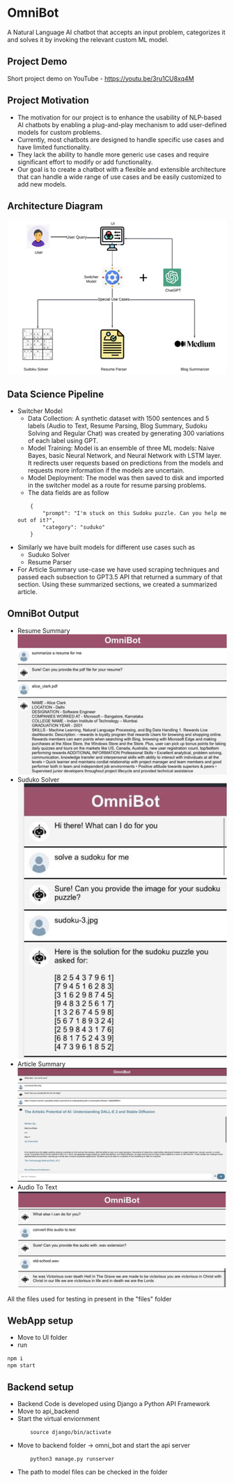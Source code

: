 # OmniBot
A Natural Language AI chatbot that accepts an input problem, categorizes it and solves it by invoking the relevant custom ML model. 

## Project Demo
Short project demo on YouTube - https://youtu.be/3ru1CU8xq4M

## Project Motivation
- The motivation for our project is to enhance the usability of NLP-based AI chatbots by enabling a plug-and-play mechanism to add user-defined models for custom problems. 
- Currently, most chatbots are designed to handle specific use cases and have limited functionality.
- They lack the ability to handle more generic use cases and require significant effort to modify or add functionality.
- Our goal is to create a chatbot with a flexible and extensible architecture that can handle a wide range of use cases and be easily customized to add new models.

## Architecture Diagram
![Architecture Diagram](/images/FinalProjectDiagram.png?raw=true "Architecture Diagram")

## Data Science Pipeline
- Switcher Model
    - Data Collection: A synthetic dataset with 1500 sentences and 5 labels (Audio to Text, Resume Parsing, Blog Summary, Sudoku Solving and Regular Chat) was created by generating 300 variations of each label using GPT.
    - Model Training: Model is an ensemble of three ML models: Naive Bayes, basic Neural Network, and Neural Network with LSTM layer. It redirects user requests based on predictions from the models and requests more information if the models are uncertain.
    - Model Deployment: The model was then saved to disk and imported in the switcher model as a route for resume parsing problems.
    - The data fields are as follow
    ```
        {
            "prompt": "I'm stuck on this Sudoku puzzle. Can you help me out of it?",
            "category": "suduko"
        }
    ```
- Similarly we have built models for different use cases such as 
    - Suduko Solver
    - Resume Parser
- For Article Summary use-case we have used scraping techniques and passed each subsection to GPT3.5 API that returned a summary of that section. Using these summarized sections, we created a summarized article.

## OmniBot Output
- Resume Summary
![Resume Summary](/images/ResumeSummary.png?raw=true "Resume Summary")
- Suduko Solver
![Sudoku Solver](/images/SudokuSolver.png?raw=true "Sudoku Solver")
- Article Summary
![Article Summary](/images/ArticleSummary.png?raw=true "Article Summary")
- Audio To Text
![Audio To Text](/images/AudioToText.png?raw=true "Audio To Text")

All the files used for testing in present in the "files" folder

## WebApp setup
- Move to UI folder
- run 
```
npm i
npm start
```

## Backend setup
- Backend Code is developed using Django a Python API Framework 
- Move to api_backend
- Start the virtual enviornment
    ```
        source django/bin/activate 
    ```
- Move to backend folder -> omni_bot and start the api server
    ```
        python3 manage.py runserver
    ```
- The path to model files can be checked in the folder